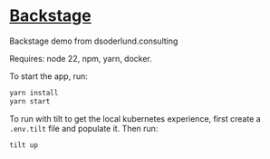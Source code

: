 # [Backstage](https://backstage.io)

Backstage demo from dsoderlund.consulting

Requires: node 22, npm, yarn, docker.

To start the app, run:

```sh
yarn install
yarn start
```


To run with tilt to get the local kubernetes experience, first create a `.env.tilt` file and populate it.
Then run:
```sh
tilt up
```